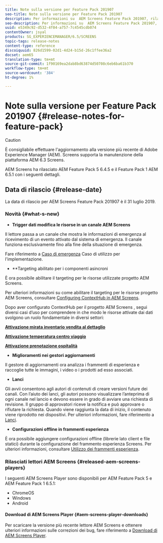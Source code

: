 ```yaml
---
title: Note sulla versione per Feature Pack 201907
seo-title: Note sulla versione per Feature Pack 201907
description: Per informazioni su  AEM Screens Feature Pack 201907, rilasciato il 31 luglio 2019, consultate questa pagina.
seo-description: Per informazioni su  AEM Screens Feature Pack 201907, rilasciato il 31 luglio 2019, consultate questa pagina.
uuid: e5349c92-d532-4f04-a757-7c4545cdb074
contentOwner: jsyal
products: SG_EXPERIENCEMANAGER/6.5/SCREENS
topic-tags: release-notes
content-type: reference
discoiquuid: 826d1599-02d1-4d24-b15d-26c1ffee36a2
docset: aem65
translation-type: tm+mt
source-git-commit: 1f90169ea2dab8bd63874d50708c6eb6ba61b370
workflow-type: tm+mt
source-wordcount: '384'
ht-degree: 1%

---
```



# Note sulla versione per Feature Pack 201907 {#release-notes-for-feature-pack}

>[!CAUTION]
>
>È consigliabile effettuare l&#39;aggiornamento alla versione più recente di Adobe Experience Manager (AEM). Screens supporta la manutenzione della piattaforma AEM 6.3 Screens.

 AEM Screens ha rilasciato AEM Feature Pack 5 6.4.5 e il Feature Pack 1 AEM 6.5.1 con i seguenti dettagli.

## Data di rilascio {#release-date}

La data di rilascio per  AEM Screens Feature Pack 201907 è il 31 luglio 2019.

### Novità {#what-s-new}

* **Trigger dati modifica le risorse in un canale AEM Screens**

Il lettore passa a un canale che mostra le informazioni di emergenza al ricevimento di un evento attivato dal sistema di emergenza. Il canale funziona esclusivamente fino alla fine della situazione di emergenza.

Fare riferimento a [Caso di emergenza](emergency-channel.md) Caso di utilizzo per l&#39;implementazione.

* **Targeting abilitato per i componenti asincroni

È ora possibile abilitare il targeting per le risorse utilizzate  progetto AEM Screens.

Per ulteriori informazioni su come abilitare il targeting per le risorse  progetto AEM Screens, consultare [Configuring ContextHub in  AEM Screens](configuring-context-hub.md).

Dopo aver configurato ContextHub per il progetto AEM Screens , segui diversi casi d’uso per comprendere in che modo le risorse attivate dai dati svolgono un ruolo fondamentale in diversi settori:

**[Attivazione mirata inventario vendita al dettaglio](retail-inventory-activation.md)**

**[Attivazione temperatura centro viaggio](local-temperature-activation.md)**

**[Attivazione prenotazione ospitalità](hospitality-reservation-activation.md)**

* **Miglioramenti nei gestori aggiornamenti**

Il gestore di aggiornamenti ora analizza i frammenti di esperienza e raccoglie tutte le immagini, i video o i prodotti ad esso associati.

* **Lanci**

Gli avvii consentono agli autori di contenuti di creare versioni future dei canali. Con l’aiuto dei lanci, gli autori possono visualizzare l’anteprima di ogni canale nel lancio e devono essere in grado di avviare una richiesta di revisione. Il gruppo di approvatori riceve la notifica e può approvare o rifiutare la richiesta. Quando viene raggiunta la data di inizio, il contenuto viene riprodotto nei dispositivi.
Per ulteriori informazioni, fare riferimento a [Lanci](launches.md).

* **Configurazioni offline in frammenti esperienza**

È ora possibile aggiungere configurazioni offline (librerie lato client e file statici) durante la configurazione del frammento esperienza Screens. Per ulteriori informazioni, consultare [Utilizzo dei frammenti esperienza](experience-fragments-in-screens.md).

### Rilasciati  lettori AEM Screens {#released-aem-screens-players}

I seguenti  AEM Screens Player sono disponibili per AEM Feature Pack 5 e AEM Feature Pack 1 6.5.1:

* ChromeOS
* Windows
* Android

#### Download di  AEM Screens Player {#aem-screens-player-downloads}

Per scaricare la versione più recente  lettore AEM Screens e ottenere ulteriori informazioni sulle correzioni dei bug, fare riferimento a [ Download di AEM Screens Player](https://download.macromedia.com/screens/).
